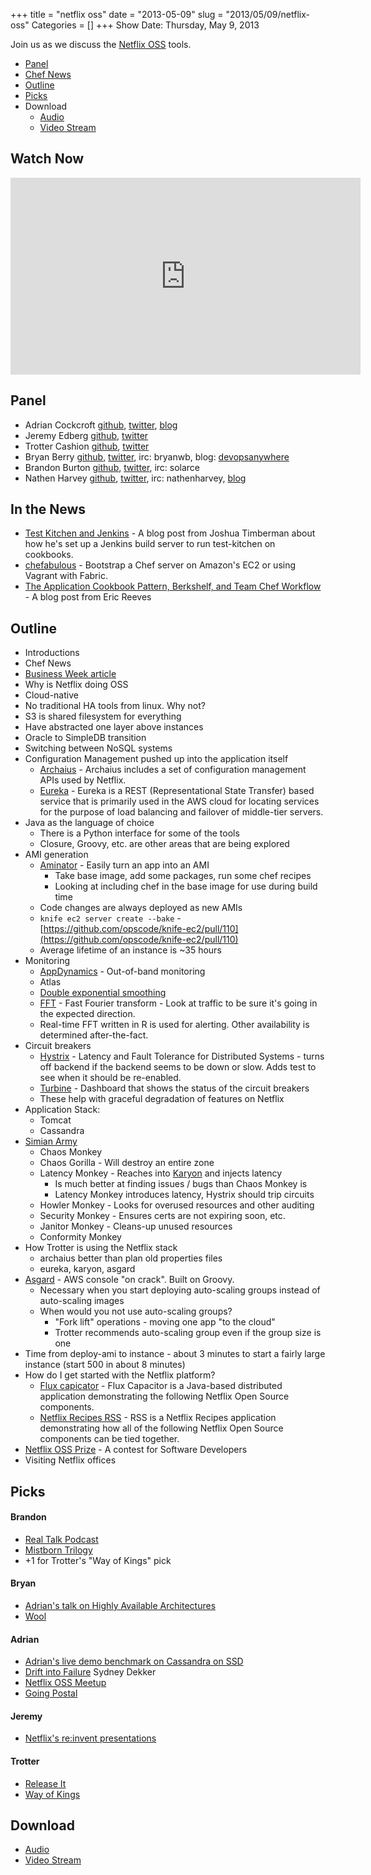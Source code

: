 +++
title = "netflix oss"
date = "2013-05-09"
slug = "2013/05/09/netflix-oss"
Categories = []
+++
Show Date:  Thursday, May 9, 2013

Join us as we discuss the [Netflix OSS](http://netflix.github.io/#repo) tools.

* [Panel](http://foodfightshow.org/2013/05/netflix-oss.html#panel)
* [Chef News](http://foodfightshow.org/2013/05/netflix-oss.html#news)
* [Outline](http://foodfightshow.org/2013/05/netflix-oss.html#outline)
* [Picks](http://foodfightshow.org/2013/05/netflix-oss.html#picks)
* Download
  * [Audio](http://traffic.libsyn.com/foodfight/Food-Fight-Show-50-NetflixOSS.mp3)
  * [Video Stream](http://www.youtube.com/watch?v=A69uTnfQgB8)


Watch Now
--------

<iframe width="560" height="315" src="http://www.youtube.com/embed/A69uTnfQgB8" frameborder="0" allowfullscreen></iframe>

<!-- more -->

Panel<a name="panel"></a>
-----

* Adrian Cockcroft [github](http://github.com/adrianco), [twitter](http://twitter.com/adrianco), [blog](http://perfcap.blogspot.com)
* Jeremy Edberg [github](https://github.com/jedberg), [twitter](https://twitter.com/jedberg)
* Trotter Cashion [github](https://github.com/trotter), [twitter](https://twitter.com/cashion)
* Bryan Berry [github](http://github.com/bryanwb), [twitter](http://twitter.com/bryanwb), irc: bryanwb, blog: [devopsanywhere](http://devopsanywhere.blogspot.com)
* Brandon Burton [github](http://github.com/solarce), [twitter](http://twitter.com/solarce), irc: solarce
* Nathen Harvey [github](http://github.com/nathenharvey), [twitter](http://twitter.com/nathenharvey), irc: nathenharvey, [blog](http://nathenharvey.com)

In the News<a name="news"></a>
-----------

* [Test Kitchen and Jenkins](http://jtimberman.housepub.org/blog/2013/05/08/test-kitchen-and-jenkins/) - A blog post from Joshua Timberman about how he's set up a Jenkins build server to run test-kitchen on cookbooks.
* [chefabulous](https://github.com/scalp42/chefabulous) - Bootstrap a Chef server on Amazon's EC2 or using Vagrant with Fabric.
* [The Application Cookbook Pattern, Berkshelf, and Team Chef Workflow](http://alluvium.com/blog/2013/05/03/the-application-cookbook-pattern-berkshelf-and-team-chef-workflow/) - A blog post from Eric Reeves


Outline<a name="outline"></a>
-------

* Introductions
* Chef News
* [Business Week article](http://www.businessweek.com/articles/2013-05-09/netflix-reed-hastings-survive-missteps-to-join-silicon-valleys-elite)
* Why is Netflix doing OSS
* Cloud-native
* No traditional HA tools from linux.  Why not?
* S3 is shared filesystem for everything
* Have abstracted one layer above instances
* Oracle to SimpleDB transition
* Switching between NoSQL systems
* Configuration Management pushed up into the application itself
  * [Archaius](https://github.com/Netflix/archaius) - Archaius includes a set of configuration management APIs used by Netflix.
  * [Eureka](https://github.com/Netflix/eureka) - Eureka is a REST (Representational State Transfer) based service that is primarily used in the AWS cloud for locating services for the purpose of load balancing and failover of middle-tier servers.
* Java as the language of choice
  * There is a Python interface for some of the tools
  * Closure, Groovy, etc. are other areas that are being explored
* AMI generation
  * [Aminator](https://github.com/Netflix/aminator) - Easily turn an app into an AMI
    * Take base image, add some packages, run some chef recipes
    * Looking at including chef in the base image for use during build time
  * Code changes are always deployed as new AMIs
  * `knife ec2 server create --bake` - [https://github.com/opscode/knife-ec2/pull/110](https://github.com/opscode/knife-ec2/pull/110)
  * Average lifetime of an instance is ~35 hours
* Monitoring
  * [AppDynamics](http://www.appdynamics.com/) - Out-of-band monitoring
  * Atlas
  * [Double exponential smoothing](http://en.wikipedia.org/wiki/Exponential_smoothing)
  * [FFT](http://en.wikipedia.org/wiki/Fast_Fourier_transform) - Fast Fourier transform - Look at traffic to be sure it's going in the expected direction.
  * Real-time FFT written in R is used for alerting.  Other availability is determined after-the-fact.
* Circuit breakers
  * [Hystrix](https://github.com/Netflix/Hystrix) - Latency and Fault Tolerance for Distributed Systems - turns off backend if the backend seems to be down or slow.  Adds test to see when it should be re-enabled.
  * [Turbine](https://github.com/Netflix/Turbine) - Dashboard that shows the status of the circuit breakers
  * These help with graceful degradation of features on Netflix
* Application Stack:
  * Tomcat
  * Cassandra
* [Simian Army](https://github.com/Netflix/SimianArmy)
  * Chaos Monkey
  * Chaos Gorilla - Will destroy an entire zone
  * Latency Monkey - Reaches into [Karyon](https://github.com/Netflix/karyon) and injects latency
    * Is much better at finding issues / bugs than Chaos Monkey is
    * Latency Monkey introduces latency, Hystrix should trip circuits
  * Howler Monkey - Looks for overused resources and other auditing
  * Security Monkey - Ensures certs are not expiring soon, etc.
  * Janitor Monkey - Cleans-up unused resources
  * Conformity Monkey
* How Trotter is using the Netflix stack
  * archaius better than plan old properties files
  * eureka, karyon, asgard
* [Asgard](https://github.com/Netflix/asgard) - AWS console "on crack".  Built on Groovy.
  * Necessary when you start deploying auto-scaling groups instead of auto-scaling images
  * When would you not use auto-scaling groups?
    * "Fork lift" operations - moving one app "to the cloud"
    * Trotter recommends auto-scaling group even if the group size is one
* Time from deploy-ami to instance - about 3 minutes to start a fairly large instance (start 500 in about 8 minutes)
* How do I get started with the Netflix platform?
  * [Flux capicator](https://github.com/cfregly/fluxcapacitor) - Flux Capacitor is a Java-based distributed application demonstrating the following Netflix Open Source components.
  * [Netflix Recipes RSS](https://github.com/Netflix/recipes-rss) - RSS is a Netflix Recipes application demonstrating how all of the following Netflix Open Source components can be tied together.
* [Netflix OSS Prize](https://github.com/Netflix/Cloud-Prize) - A contest for Software Developers
* Visiting Netflix offices


Picks<a name="picks"></a>
-----
#### Brandon

* [Real Talk Podcast](http://realtalk.io/)
* [Mistborn Trilogy](http://www.amazon.com/Mistborn-Trilogy-Boxed-Hero-Ascension/dp/076536543X)
* +1 for Trotter's "Way of Kings" pick


#### Bryan

* [Adrian's talk on Highly Available Architectures](http://www.youtube.com/watch?v=dekV3Oq7pH8)
* [Wool](http://www.amazon.com/Wool-Hugh-Howey/dp/1476733953)

#### Adrian

* [Adrian's live demo benchmark on Cassandra on SSD](http://www.youtube.com/watch?v=Wo-zkUH1R8A&feature=youtu.be)
* [Drift into Failure](http://www.amazon.com/Drift-into-Failure-Sidney-Dekker/dp/1409422216) Sydney Dekker
* [Netflix OSS Meetup](http://www.meetup.com/Netflix-Open-Source-Platform/)
* [Going Postal](http://movies.netflix.com/WiMovie/Going_Postal/70258570)

#### Jeremy

* [Netflix's re:invent presentations](http://techblog.netflix.com/2012/12/videos-of-netflix-talks-at-aws-reinvent.html)

#### Trotter

* [Release It](http://pragprog.com/book/mnee/release-it)
* [Way of Kings](http://www.amazon.com/Way-Kings-Stormlight-Archive/dp/0765365278)

Download
--------
* [Audio](http://traffic.libsyn.com/foodfight/Food-Fight-Show-50-NetflixOSS.mp3)
* [Video Stream](http://www.youtube.com/watch?v=A69uTnfQgB8)

